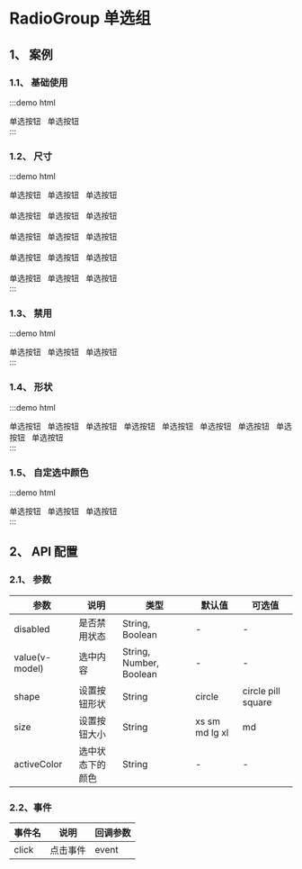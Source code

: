 # RadioGroup 单选组

## 1、 案例

### 1.1、 基础使用

:::demo html

<div>
    <mb-radio-group>
        <mb-radio>单选按钮</mb-radio>&nbsp;&nbsp;
        <mb-radio>单选按钮</mb-radio>
    </mb-radio-group>
</div>
:::

### 1.2、 尺寸

:::demo html

<div>
    <mb-radio-group size="xs">
        <mb-radio>单选按钮</mb-radio>&nbsp;&nbsp;
        <mb-radio>单选按钮</mb-radio>&nbsp;&nbsp;
        <mb-radio>单选按钮</mb-radio>&nbsp;&nbsp;
    </mb-radio-group>
    <br/>
    <br/>
    <mb-radio-group size="sm">
        <mb-radio>单选按钮</mb-radio>&nbsp;&nbsp;
        <mb-radio>单选按钮</mb-radio>&nbsp;&nbsp;
        <mb-radio>单选按钮</mb-radio>&nbsp;&nbsp;
    </mb-radio-group>
    <br/>
    <br/>
    <mb-radio-group size="md">
        <mb-radio>单选按钮</mb-radio>&nbsp;&nbsp;
        <mb-radio>单选按钮</mb-radio>&nbsp;&nbsp;
        <mb-radio>单选按钮</mb-radio>&nbsp;&nbsp;
    </mb-radio-group>
    <br/>
    <br/>
    <mb-radio-group size="lg">
        <mb-radio>单选按钮</mb-radio>&nbsp;&nbsp;
        <mb-radio>单选按钮</mb-radio>&nbsp;&nbsp;
        <mb-radio>单选按钮</mb-radio>&nbsp;&nbsp;
    </mb-radio-group>
    <br/>
    <br/>
    <mb-radio-group size="xl">
        <mb-radio>单选按钮</mb-radio>&nbsp;&nbsp;
        <mb-radio>单选按钮</mb-radio>&nbsp;&nbsp;
        <mb-radio>单选按钮</mb-radio>
    </mb-radio-group>
</div>
:::

### 1.3、 禁用

:::demo html

<div>
    <mb-radio-group disabled>
        <mb-radio>单选按钮</mb-radio>&nbsp;&nbsp;
        <mb-radio>单选按钮</mb-radio>&nbsp;&nbsp;
        <mb-radio>单选按钮</mb-radio>&nbsp;&nbsp;
    </mb-radio-group>
</div>
:::

### 1.4、 形状

:::demo html

<div>
    <mb-radio-group shape="circle">
        <mb-radio>单选按钮</mb-radio>&nbsp;&nbsp;
        <mb-radio>单选按钮</mb-radio>&nbsp;&nbsp;
        <mb-radio>单选按钮</mb-radio>&nbsp;&nbsp;
    </mb-radio-group>
    <mb-radio-group shape="pill">
        <mb-radio>单选按钮</mb-radio>&nbsp;&nbsp;
        <mb-radio>单选按钮</mb-radio>&nbsp;&nbsp;
        <mb-radio>单选按钮</mb-radio>&nbsp;&nbsp;
    </mb-radio-group>
    <mb-radio-group shape="square">
        <mb-radio>单选按钮</mb-radio>&nbsp;&nbsp;
        <mb-radio>单选按钮</mb-radio>&nbsp;&nbsp;
        <mb-radio>单选按钮</mb-radio>&nbsp;&nbsp;
    </mb-radio-group>
</div>
:::

### 1.5、 自定选中颜色

:::demo html

<div>
    <mb-radio-group activeColor="#67c23a">
        <mb-radio>单选按钮</mb-radio>&nbsp;&nbsp;
        <mb-radio>单选按钮</mb-radio>&nbsp;&nbsp;
        <mb-radio>单选按钮</mb-radio>&nbsp;&nbsp;
    </mb-radio-group>
</div>
:::

## 2、 API 配置

### 2.1、 参数

| 参数           | 说明             | 类型                    | 默认值         | 可选值             |
| -------------- | ---------------- | ----------------------- | -------------- | ------------------ |
| disabled       | 是否禁用状态     | String, Boolean         | -              | -                  |
| value(v-model) | 选中内容         | String, Number, Boolean | -              | -                  |
| shape          | 设置按钮形状     | String                  | circle         | circle pill square |
| size           | 设置按钮大小     | String                  | xs sm md lg xl | md                 |
| activeColor    | 选中状态下的颜色 | String                  | -              | -                  |

### 2.2、事件

| 事件名 | 说明     | 回调参数 |
| ------ | -------- | -------- |
| click  | 点击事件 | event    |
